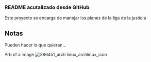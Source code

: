 ### README acutalizado desde GitHub

Este proyecto se encarga de manejar los planes de la liga de la justicia


## Notas
Pueden hacer lo que quieran...

Prb of a image ![386451_arch linux_archlinux_icon](https://user-images.githubusercontent.com/121696425/210123338-1f53db5c-3aa3-4689-b96b-fa6a38d7d103.svg)
